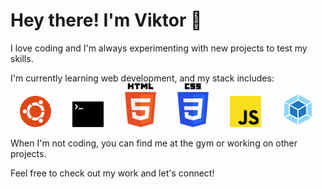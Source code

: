 # Hey there! I'm Viktor 👋

I love coding and I'm always experimenting with new projects to test my skills.

I'm currently learning web development, and my stack includes:
<br>
<img src="https://github.com/555Viktor/555Viktor/blob/main/assets/ubuntu.svg" width="50" style="margin: 0 15px;" />
<img src="https://github.com/555Viktor/555Viktor/blob/main/assets/terminal.svg" width="50" style="margin: 0 15px;" />
<img src="https://github.com/555Viktor/555Viktor/blob/main/assets/html-5.svg" width="50" style="margin: 0 15px;" />
<img src="https://github.com/555Viktor/555Viktor/blob/main/assets/css-3.svg" width="50" style="margin: 0 15px;" />
<img src="https://github.com/555Viktor/555Viktor/blob/main/assets/javascript.svg" width="50" style="margin: 0 15px;" />
<img src="https://github.com/555Viktor/555Viktor/blob/main/assets/webpack.svg" width="50" style="margin: 0 15px;" />

When I'm not coding, you can find me at the gym or working on other projects.

Feel free to check out my work and let's connect!
